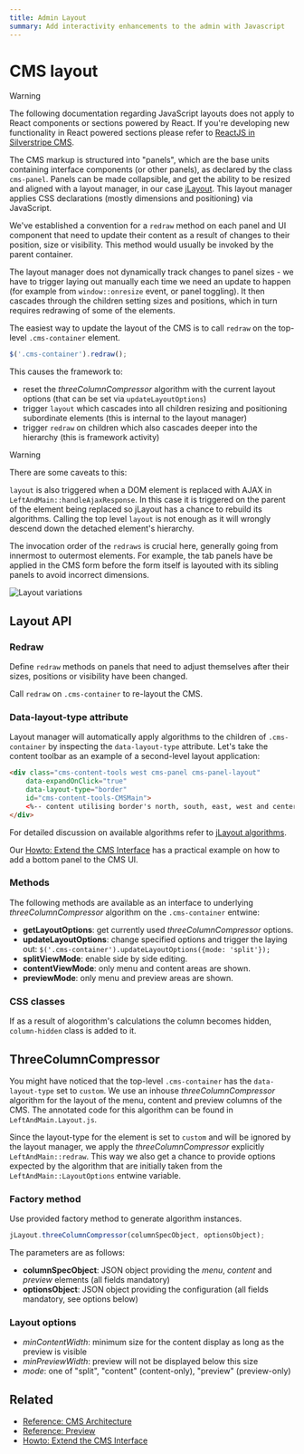 ```yaml
---
title: Admin Layout
summary: Add interactivity enhancements to the admin with Javascript
---
```


# CMS layout

> [!WARNING]
> The following documentation regarding JavaScript layouts does not apply to React components or sections powered by React.
> If you're developing new functionality in React powered sections please refer to
> [ReactJS in Silverstripe CMS](./how_tos/extend_cms_interface/#react-rendered-ui).

The CMS markup is structured into "panels", which are the base units containing interface components (or other panels),
as declared by the class `cms-panel`. Panels can be made collapsible, and get the ability to be resized and aligned with
a layout manager, in our case [jLayout](http://www.bramstein.com/projects/jlayout/). This layout manager applies CSS
declarations (mostly dimensions and positioning) via JavaScript.

We've established a convention for a `redraw` method on each panel and UI component that need to update their content as
a result of changes to their position, size or visibility. This method would usually be invoked by the parent container.

The layout manager does not dynamically track changes to panel sizes - we have to trigger laying out manually each time
we need an update to happen (for example from `window::onresize` event, or panel toggling). It then cascades through the
children setting sizes and positions, which in turn requires redrawing of some of the elements.

The easiest way to update the layout of the CMS is to call `redraw` on the top-level `.cms-container` element.

```js
$('.cms-container').redraw();
```

This causes the framework to:

- reset the *threeColumnCompressor* algorithm with the current layout options (that can be set via
`updateLayoutOptions`)
- trigger `layout` which cascades into all children resizing and positioning subordinate elements (this is internal
to the layout manager)
- trigger `redraw` on children which also cascades deeper into the hierarchy (this is framework activity)

> [!WARNING]
> There are some caveats to this:
>
> `layout` is also triggered when a DOM element is replaced with AJAX in `LeftAndMain::handleAjaxResponse`. In
> this case it is triggered on the parent of the element being replaced so jLayout has a chance to rebuild its algorithms.
> Calling the top level `layout` is not enough as it will wrongly descend down the detached element's hierarchy.
>
> The invocation order of the `redraws` is crucial here, generally going from innermost to outermost elements.  For
> example, the tab panels have be applied in the CMS form before the form itself is layouted with its sibling panels to
> avoid incorrect dimensions.

![Layout variations](../../_images/cms-architecture.png)

## Layout API

### Redraw

Define `redraw` methods on panels that need to adjust themselves after their sizes, positions or visibility have been
changed.

Call `redraw` on `.cms-container` to re-layout the CMS.

### Data-layout-type attribute

Layout manager will automatically apply algorithms to the children of `.cms-container` by inspecting the
`data-layout-type` attribute. Let's take the content toolbar as an example of a second-level layout application:

```html
<div class="cms-content-tools west cms-panel cms-panel-layout"
    data-expandOnClick="true"
    data-layout-type="border"
    id="cms-content-tools-CMSMain">
    <%-- content utilising border's north, south, east, west and center classes --%>
</div>
```

For detailed discussion on available algorithms refer to
[jLayout algorithms](https://github.com/bramstein/jlayout#layout-algorithms).

Our [Howto: Extend the CMS Interface](how_tos/extend_cms_interface) has a practical example on how to add a bottom
panel to the CMS UI.

### Methods

The following methods are available as an interface to underlying *threeColumnCompressor* algorithm on the
`.cms-container` entwine:

- **getLayoutOptions**: get currently used *threeColumnCompressor* options.
- **updateLayoutOptions**: change specified options and trigger the laying out:
`$('.cms-container').updateLayoutOptions({mode: 'split'});`
- **splitViewMode**: enable side by side editing.
- **contentViewMode**: only menu and content areas are shown.
- **previewMode**: only menu and preview areas are shown.

### CSS classes

If as a result of alogorithm's calculations the column becomes hidden, `column-hidden` class is added to it.

## ThreeColumnCompressor

You might have noticed that the top-level `.cms-container` has the `data-layout-type` set to `custom`. We use an inhouse
*threeColumnCompressor* algorithm for the layout of the menu, content and preview columns of the CMS. The annotated code
for this algorithm can be found in `LeftAndMain.Layout.js`.

Since the layout-type for the element is set to `custom` and will be ignored by the layout manager, we apply the
*threeColumnCompressor* explicitly `LeftAndMain::redraw`. This way we also get a chance to provide options expected
by the algorithm that are initially taken from the `LeftAndMain::LayoutOptions` entwine variable.

### Factory method

Use provided factory method to generate algorithm instances.

```js
jLayout.threeColumnCompressor(columnSpecObject, optionsObject);
```

The parameters are as follows:

- **columnSpecObject**: JSON object providing the *menu*, *content* and *preview* elements (all fields mandatory)
- **optionsObject**: JSON object providing the configuration (all fields mandatory, see options below)

### Layout options

- *minContentWidth*: minimum size for the content display as long as the preview is visible
- *minPreviewWidth*: preview will not be displayed below this size
- *mode*: one of "split", "content" (content-only), "preview" (preview-only)

## Related

- [Reference: CMS Architecture](cms_architecture)
- [Reference: Preview](preview)
- [Howto: Extend the CMS Interface](how_tos/extend_cms_interface)

